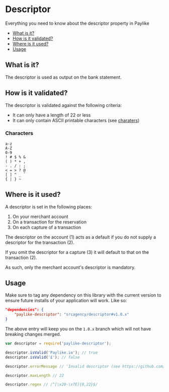 # Descriptor

Everything you need to know about the descriptor property in Paylike

- [What is it?](#what-is-it)
- [How is it validated?](#how-is-it-validated)
- [Where is it used?](#where-is-it-used)
- [Usage](#usage)


## What is it?

The descriptor is used as output on the bank statement.

## How is it validated?

The descriptor is validated against the following criteria:

- It can only have a length of 22 or less
- It can only contain ASCII printable characters (see [charaters](#characters))

### Characters

```
a-z
A-Z
0-9
! # $ % &
( ) * + ,
- . / : ;
< = > ? @
[ ] ^ _ `
{ | } ~
```

## Where is it used?

A descriptor is set in the following places:

1. On your merchant account
2. On a transaction for the reservation
3. On each capture of a transaction

The descriptor on the account (1) acts as a default if you do not supply a
descriptor for the transaction (2).

If you omit the descriptor for a capture (3) it will default to that on the
transaction (2).

As such, only the merchant account's descriptor is mandatory.

## Usage

Make sure to tag any dependency on this library with the current version to
ensure future installs of your application will work. Like so:

```json
"dependencies": {
	"paylike-descriptor": "srcagency/descriptor#v1.0.x"
}
```

The above entry will keep you on the `1.0.x` branch which will not have
breaking changes merged.

```js
var descriptor = require('paylike-descriptor');

descriptor.isValid('Paylike.io'); // true
descriptor.isValid('£'); // false

descriptor.errorMessage // 'Invalid descriptor (see https://github.com/paylike/descriptor)'

descriptor.maxLength // 22

descriptor.regex // /^[\x20-\x7E]{0,22}$/
```
